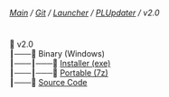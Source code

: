 ﻿###### [Main](https://pikakid98.github.io) / [Git](https://git-pikakid98.github.io) / [Launcher](https://git-pikakid98.github.io/launcher) / [PLUpdater](https://git-pikakid98.github.io/launcher/plupdater) / v2.0
<h1></h1>

📂 v2.0
\
┃───📂 Binary (Windows)
\
┃───┃───📄 [Installer (exe)](https://github.com/Git-Pikakid98/pikakid98-launcher-updater/releases/download/v2.0/PLUpdater.Installer.exe)
\
┃───┃───📄 [Portable (7z)](https://github.com/Git-Pikakid98/pikakid98-launcher-updater/releases/download/v2.0/PLUpdater.7z)
\
┃───📄 [Source Code](https://github.com/Git-Pikakid98/pikakid98-launcher-updater/archive/refs/tags/v2.0.zip)
